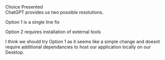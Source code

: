 <div class="tag-center">
  <span class="tag choice">Choice Presented</span>
</div>
ChatGPT provides us two possible resolutions.

Option 1 is a single line fix

Option 2 requires installation of external tools

I think we should try Option 1 as it seems like a simple change and doesnt require additional dependancies to host our application locally on our Desktop.